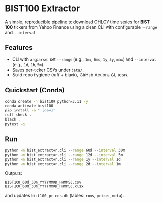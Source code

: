 # BIST100 Extractor

A simple, reproducible pipeline to download OHLCV time series for **BIST 100** tickers
from Yahoo Finance using a clean CLI with configurable `--range` and `--interval`.

## Features
- CLI with `argparse`: set `--range` (e.g., `1mo`, `6mo`, `1y`, `5y`, `max`) and `--interval` (e.g., `1d`, `1h`, `5m`).
- Saves per-ticker CSVs under `data/`.
- Solid repo hygiene (ruff + black), GitHub Actions CI, tests.

## Quickstart (Conda)
```bash
conda create -n bist100 python=3.11 -y
conda activate bist100
pip install -e ".[dev]"
ruff check .
black .
pytest -q
```

## Run
```bash
python -m bist_extractor.cli --range 60d --interval 30m
python -m bist_extractor.cli --range 12d --interval 5m
python -m bist_extractor.cli --range 1y --interval 1d
python -m bist_extractor.cli --range 2d --interval 1m
```

Outputs:
```
BIST100_60d_30m_YYYYMMDD_HHMMSS.csv
BIST100_60d_30m_YYYYMMDD_HHMMSS.xlsx
```
and updates `bist100_prices.db` (tables: `runs`, `prices`, `meta`).